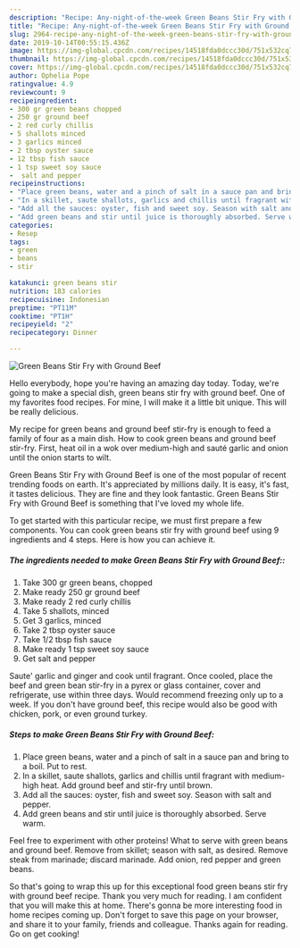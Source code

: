 ```yaml
---
description: "Recipe: Any-night-of-the-week Green Beans Stir Fry with Ground Beef"
title: "Recipe: Any-night-of-the-week Green Beans Stir Fry with Ground Beef"
slug: 2964-recipe-any-night-of-the-week-green-beans-stir-fry-with-ground-beef
date: 2019-10-14T00:55:15.436Z
image: https://img-global.cpcdn.com/recipes/14518fda0dccc30d/751x532cq70/green-beans-stir-fry-with-ground-beef-recipe-main-photo.jpg
thumbnail: https://img-global.cpcdn.com/recipes/14518fda0dccc30d/751x532cq70/green-beans-stir-fry-with-ground-beef-recipe-main-photo.jpg
cover: https://img-global.cpcdn.com/recipes/14518fda0dccc30d/751x532cq70/green-beans-stir-fry-with-ground-beef-recipe-main-photo.jpg
author: Ophelia Pope
ratingvalue: 4.9
reviewcount: 9
recipeingredient:
- 300 gr green beans chopped
- 250 gr ground beef
- 2 red curly chillis
- 5 shallots minced
- 3 garlics minced
- 2 tbsp oyster sauce
- 12 tbsp fish sauce
- 1 tsp sweet soy sauce
-  salt and pepper
recipeinstructions:
- "Place green beans, water and a pinch of salt in a sauce pan and bring to a boil. Put to rest."
- "In a skillet, saute shallots, garlics and chillis until fragrant with medium-high heat. Add ground beef and stir-fry until brown."
- "Add all the sauces: oyster, fish and sweet soy. Season with salt and pepper."
- "Add green beans and stir until juice is thoroughly absorbed. Serve warm."
categories:
- Resep
tags:
- green
- beans
- stir

katakunci: green beans stir
nutrition: 183 calories
recipecuisine: Indonesian
preptime: "PT11M"
cooktime: "PT1H"
recipeyield: "2"
recipecategory: Dinner

---
```



![Green Beans Stir Fry with Ground Beef](https://img-global.cpcdn.com/recipes/14518fda0dccc30d/751x532cq70/green-beans-stir-fry-with-ground-beef-recipe-main-photo.jpg)

Hello everybody, hope you're having an amazing day today. Today, we're going to make a special dish, green beans stir fry with ground beef. One of my favorites food recipes. For mine, I will make it a little bit unique. This will be really delicious.

My recipe for green beans and ground beef stir-fry is enough to feed a family of four as a main dish. How to cook green beans and ground beef stir-fry. First, heat oil in a wok over medium-high and sauté garlic and onion until the onion starts to wilt.

Green Beans Stir Fry with Ground Beef is one of the most popular of recent trending foods on earth. It's appreciated by millions daily. It is easy, it's fast, it tastes delicious. They are fine and they look fantastic. Green Beans Stir Fry with Ground Beef is something that I've loved my whole life.


To get started with this particular recipe, we must first prepare a few components. You can cook green beans stir fry with ground beef using 9 ingredients and 4 steps. Here is how you can achieve it.

##### The ingredients needed to make Green Beans Stir Fry with Ground Beef::

1. Take 300 gr green beans, chopped
1. Make ready 250 gr ground beef
1. Make ready 2 red curly chillis
1. Take 5 shallots, minced
1. Get 3 garlics, minced
1. Take 2 tbsp oyster sauce
1. Take 1/2 tbsp fish sauce
1. Make ready 1 tsp sweet soy sauce
1. Get  salt and pepper


Saute&#39; garlic and ginger and cook until fragrant. Once cooled, place the beef and green bean stir-fry in a pyrex or glass container, cover and refrigerate, use within three days. Would recommend freezing only up to a week. If you don&#39;t have ground beef, this recipe would also be good with chicken, pork, or even ground turkey. 

##### Steps to make Green Beans Stir Fry with Ground Beef:

1. Place green beans, water and a pinch of salt in a sauce pan and bring to a boil. Put to rest.
1. In a skillet, saute shallots, garlics and chillis until fragrant with medium-high heat. Add ground beef and stir-fry until brown.
1. Add all the sauces: oyster, fish and sweet soy. Season with salt and pepper.
1. Add green beans and stir until juice is thoroughly absorbed. Serve warm.


Feel free to experiment with other proteins! What to serve with green beans and ground beef. Remove from skillet; season with salt, as desired. Remove steak from marinade; discard marinade. Add onion, red pepper and green beans. 

So that's going to wrap this up for this exceptional food green beans stir fry with ground beef recipe. Thank you very much for reading. I am confident that you will make this at home. There's gonna be more interesting food in home recipes coming up. Don't forget to save this page on your browser, and share it to your family, friends and colleague. Thanks again for reading. Go on get cooking!
